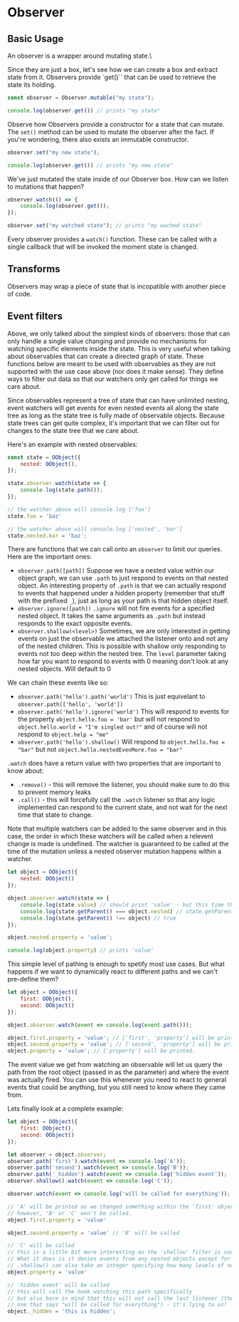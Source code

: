 # Observer

## Basic Usage

An observer is a wrapper around mutating state.\

Since they are just a box, let's see how we can create a box and extract state from it. Observers provide `get()`` that can be used to retrieve the state its holding.

```js
const observer = Observer.mutable("my state");

console.log(observer.get()) // prints "my state"
```

Observe how Observers provide a constructor for a state that can mutate. The `set()` method can be used to mutate the observer after the fact. If you're wondering, there also exists an immutable constructor.

```js
observer.set("my new state");

console.log(observer.get()) // prints "my new state"
```

We've just mutated the state inside of our Observer box. How can we listen to mutations that happen?

```js
observer.watch(() => {
    console.log(observer.get());
});

observer.set("my watched state"); // prints "my wached state"
```

Every observer provides a `watch()` function. These can be called with a single callback that will be invoked the moment state is changed.

## Transforms
Observers may wrap a piece of state that is incopatible with another piece of code.

## Event filters

Above, we only talked about the simplest kinds of observers: those that can only handle a single value changing and provide no mechanisms for watching specific elements inside the state. This is very useful when talking about observables that can create a directed graph of state. These functions below are meant to be used with observables as they are not supported with the use case above (nor does it make sense). They define ways to filter out data so that our watchers only get called for things we care about.

Since observables represent a tree of state that can have unlimited nesting, event watchers will get events for even nested events all along the state tree as long as the state tree is fully made of observable objects. Because state trees can get quite complex, it's important that we can filter out for changes to the state tree that we care about.

Here's an example with nested observables:
```js
const state = OObject({
	nested: OObject(),
});

state.observer.watch(state => {
	console.log(state.path());
});

// the watcher above will console.log ['foo']
state.foo = 'baz'

// the watcher above will console.log ['nested', 'bar']
state.nested.bar = 'baz';
```

There are functions that we can call onto an `observer` to limit our queries. Here are the important ones:
- `observer.path([path])`
   Suppose we have a nested value within our object graph, we can use `.path` to just respond to events on that nested object. An interesting property of `.path` is that we can actually respond to events that happened under a hidden property (remember that stuff with the prefixed `_`), just as long as your path is that hidden object itself.
- `observer.ignore([path])`
  `.ignore` will not fire events for a specified nested object. It takes the same arguments as `.path` but instead responds to the exact opposite events.
- `observer.shallow(<level>)`
  Sometimes, we are only interested in getting events on just the observable we attached the listener onto and not any of the nested children. This is possible with shallow only responding to events not too deep within the nested tree. The `level` parameter taking how far you want to respond to events with 0 meaning don't look at any nested objects. Will default to 0

We can chain these events like so:
 - `observer.path('hello').path('world')`
    This is just equivelant to `observer.path(['hello', 'world'])`
 - `observer.path('hello').ignore('world')`
   This will respond to events for the property `object.hello.foo = 'bar'` but will not respond to `object.hello.world = "I'm singled out!"` and of course will not respond to `object.help = "me"`
 - `observer.path('hello').shallow()`
   Will respond to `object.hello.foo = "bar"` but not `object.hello.nestedEvenMore.foo = "bar"`

`.watch` does have a return value with two properties that are important to know about:
 - `.remove()` - this will remove the listener, you should make sure to do this
to prevent memory leaks
 - `.call()` - this will forcefully call the `.watch` listener so that any logic implemented can respond to the current state, and not wait for the next time that state to change.

Note that multiple watchers can be added to the same observer and in this case,
the order in which these watchers will be called when a relevent change is made
is undefined. The watcher is guaranteed to be called at the time of the mutation
unless a nested observer mutation happens within a watcher.

```jsx
let object = OObject({
    nested: OObject()
});

object.observer.watch(state => {
    console.log(state.value) // should print 'value' - but this time the event came from the nested object.
    console.log(state.getParent() === object.nested) // state.getParent() will give us the object that generated the event so this statement should be true.
    console.log(state.getParent() !== object) // true
});

object.nested.property = 'value';

console.log(object.property) // prints 'value'
```

This simple level of pathing is enough to spetify most use cases. But what happens if we want to dynamically react to different paths and we can't pre-define them?

```jsx
let object = OObject({
    first: OObject(),
    second: OObject()
});

object.observer.watch(event => console.log(event.path()));

object.first.property = 'value'; // ['first', 'property'] will be printed.
object.second.property = 'value'; // ['second', 'property'] will be printed.
object.property = 'value'; // ['property'] will be printed.
```

The event value we get from watching an observable will let us query the path from the root object (passed in as the parameter) and where the event was actually fired. You can use this whenever you need to react to general events that could be anything, but you still need to know where they came from.

Lets finally look at a complete example:
```jsx
let object = OObject({
    first: OObject(),
    second: OObject()
});

let observer = object.observer;
observer.path('first').watch(event => console.log('A'));
observer.path('second').watch(event => console.log('B'));
observer.path('_hidden').watch(event => console.log('hidden event'));
observer.shallow().watch(event => console.log('C'));

observer.watch(event => console.log('will be called for everything'));

// 'A' will be printed as we changed something within the 'first' object.
// however, 'B' or 'C' won't be called.
object.first.property = 'value'

object.second.property = 'value' // 'B' will be called

// 'C' will be called
// this is a little bit more interesting as the 'shallow' filter is used for this.
// What it does is it denies events from any nested objects except for anything that happens to the root.
// .shallow() can also take an integer specifying how many levels of nesting we want to capture.
object.property = 'value'

// 'hidden event' will be called
// this will call the hook watching this path specifically
// but also bare in mind that this will not call the last listener (the
// one that says "will be called for everything") - it's lying to us!
object._hidden = 'this is hidden';
```
